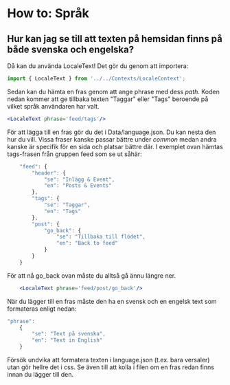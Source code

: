 # How to: Språk

## Hur kan jag se till att texten på hemsidan finns på både svenska och engelska?
Då kan du använda LocaleText! Det gör du genom att importera:
```jsx
import { LocaleText } from '../../Contexts/LocaleContext';
```
Sedan kan du hämta en fras genom att ange phrase med dess *path*. Koden nedan kommer att ge tillbaka texten "Taggar" eller "Tags" beroende på vilket språk användaren har valt.
```jsx
<LocaleText phrase='feed/tags'/>
```
För att lägga till en fras gör du det i Data/language.json. Du kan nesta den hur du vill. Vissa fraser kanske passar bättre under *common* medan andra kanske är specifik för en sida och platsar bättre där. I exemplet ovan hämtas tags-frasen från gruppen feed som se ut såhär:
```jsx
    "feed": {
        "header": {
            "se": "Inlägg & Event",
            "en": "Posts & Events"
        },
        "tags": {
            "se": "Taggar",
            "en": "Tags"
        },
        "post": {
            "go_back": {
                "se": "Tillbaka till flödet",
                "en": "Back to feed"
            }
        }
    }
```
För att nå go_back ovan måste du alltså gå ännu längre ner.
```jsx
    <LocaleText phrase='feed/post/go_back'/>
```
När du lägger till en fras måste den ha en svensk och en engelsk text som formateras enligt nedan:
```jsx
"phrase": 
    {
        "se": "Text på svenska",
        "en": "Text in English"
    }
```
Försök undvika att formatera texten i language.json (t.ex. bara versaler) utan gör hellre det i css. Se även till att kolla i filen om en fras redan finns innan du lägger till den.